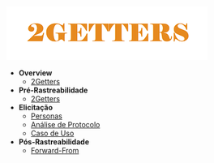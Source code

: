 <a href="">
  <img src="assets/banner2.png" alt="2GETTERS">
</a>

* **Overview**
    * [2Getters](/)
* **Pré-Rastreabilidade**
    * [2Getters](/)
* **Elicitação**
    * [Personas](/)
    * [Análise de Protocolo](/)
    * [Caso de Uso](/)
* **Pós-Rastreabilidade**
    * [Forward-From](/)
